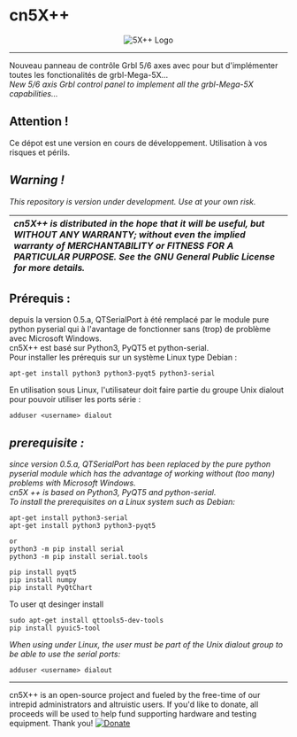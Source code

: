 # cn5X++

<p align="center">
  <img src="https://github.com/fra589/cn5X/blob/master/images/XYZAB.svg" alt="5X++ Logo" />
</p>  

-------------

Nouveau panneau de contrôle Grbl 5/6 axes avec pour but d'implémenter toutes les fonctionalités de grbl-Mega-5X...  
*New 5/6 axis Grbl control panel to implement all the grbl-Mega-5X capabilities...*  
  
## Attention !  
Ce dépot est une version en cours de développement. Utilisation à vos risques et périls.
  
## *Warning !*  
*This repository is version under development. Use at your own risk.*  
  
  
| *cn5X++ is distributed in the hope that it will be useful, but WITHOUT ANY WARRANTY; without even the implied warranty of MERCHANTABILITY or FITNESS FOR A PARTICULAR PURPOSE.  See the GNU General Public License for more details.* |
| :--- |
  
  
## Prérequis :  
depuis la version 0.5.a, QTSerialPort à été remplacé par le module pure python pyserial qui à l'avantage de fonctionner sans (trop) de problème avec Microsoft Windows.  
cn5X++ est basé sur Python3, PyQT5 et python-serial.  
Pour installer les prérequis sur un système Linux type Debian :  
```
apt-get install python3 python3-pyqt5 python3-serial
```
En utilisation sous Linux, l'utilisateur doit faire partie du groupe Unix dialout pour pouvoir utiliser les ports série :  
```
adduser <username> dialout
```
  
## *prerequisite :*  
*since version 0.5.a, QTSerialPort has been replaced by the pure python pyserial module which has the advantage of working without (too many) problems with Microsoft Windows.*  
*cn5X ++ is based on Python3, PyQT5 and python-serial.*  
*To install the prerequisites on a Linux system such as Debian:*  
```
apt-get install python3-serial
apt-get install python3 python3-pyqt5

or  
python3 -m pip install serial
python3 -m pip install serial.tools

pip install pyqt5
pip install numpy
pip install PyQtChart
```

To user qt desinger install
```
sudo apt-get install qttools5-dev-tools
pip install pyuic5-tool
```
*When using under Linux, the user must be part of the Unix dialout group to be able to use the serial ports:*  
```
adduser <username> dialout
```
  
-------------
cn5X++ is an open-source project and fueled by the free-time of our intrepid administrators and altruistic users. If you'd like to donate, all proceeds will be used to help fund supporting hardware and testing equipment. Thank you! [![Donate](https://www.paypalobjects.com/en_US/i/btn/btn_donate_LG.gif)](https://www.paypal.com/donate/?business=CZZN52UPPVHCW&no_recurring=0&item_name=Grbl-Mega-5X+%26+cn5X%2B%2B+donations&currency_code=EUR)
